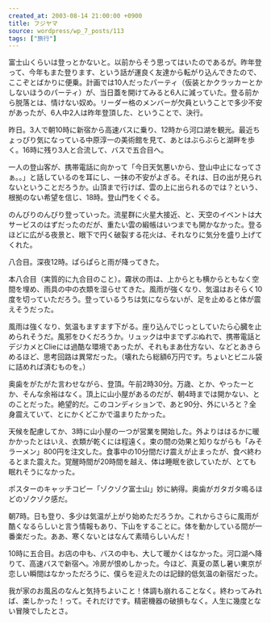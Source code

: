 ```yaml
---
created_at: 2003-08-14 21:00:00 +0900
title: フジヤマ
source: wordpress/wp_7_posts/113
tags: ["旅行"]
---
```


富士山くらいは登っとかないと。以前からそう思ってはいたのであるが。昨年登って、今年もまた登ります、という話が運良く友達から転がり込んできたので、ここぞとばかりに便乗。計画では10人だったパーティ（仮装とかクラッカーとかしないほうのパーティ）が、当日蓋を開けてみると6人に減っていた。登る前から脱落とは、情けない奴め。リーダー格のメンバーが欠員ということで多少不安があったが、6人中2人は昨年登頂した、ということで、決行。

昨日。3人で朝10時に新宿から高速バスに乗り、12時から河口湖を観光。最近ちょっぴり気になっている中原淳一の美術館を見て、あとはぶらぶらと湖畔を歩く。16時に残り3人と合流して、バスで五合目へ。

一人の登山客が、携帯電話に向かって「今日天気悪いから、登山中止になってさぁ。。」と話しているのを耳にし、一抹の不安がよぎる。それは、日の出が見られないということだろうか。山頂まで行けば、雲の上に出られるのでは？という、根拠のない希望を信じ、18時。登山門をくぐる。

のんびりのんびり登っていった。流星群に火星大接近、と、天空のイベントは大サービスのはずだったのだが、重たい雲の緞帳はいつまでも開かなかった。登るほどに広がる夜景と、眼下で円く破裂する花火は、それなりに気分を盛り上げてくれた。

八合目。深夜12時。ぱらぱらと雨が降ってきた。

本八合目（実質的に九合目のこと）。霧状の雨は、上からとも横からともなく空間を埋め、雨具の中の衣類を湿らせてきた。風雨が強くなり、気温はおそらく10度を切っていただろう。登っているうちは気にならないが、足を止めると体が震えそうだった。

風雨は強くなり、気温もますます下がる。座り込んでじっとしていたら心臓を止められそうだ。風邪をひくだろうか。リュックは中までずぶぬれで、携帯電話とデジカメとClieには過酷な環境であったが、それもまあ仕方ない、などとあきらめるほど、思考回路は異常だった。（壊れたら総額6万円です。ちょいとビニル袋に詰めれば済むものを。）

奥歯をがたがた言わせながら、登頂。午前2時30分。万歳、とか、やったーとか、そんな余裕はなく。頂上に山小屋があるのだが、朝4時までは開かない、とのことだった。絶望的だ。このコンディションで、あと90分、外にいろと？全身震えていて、とにかくどこかで温まりたかった。

天候を配慮してか、3時に山小屋の一つが営業を開始した。外よりははるかに暖かかったとはいえ、衣類が乾くには程遠く。束の間の効果と知りながらも「みそラーメン」800円を注文した。食事中の10分間だけ震えが止まったが、食べ終わるとまた震えた。覚醒時間が20時間を越え、体は睡眠を欲していたが、とても眠れそうになかった。

ポスターのキャッチコピー「ゾクゾク富士山」妙に納得。奥歯がガタガタ鳴るほどのゾクゾク感だ。

朝7時。日も登り、多少は気温が上がり始めただろうか。これからさらに風雨が酷くなるらしいと言う情報もあり、下山をすることに。体を動かしている間が一番楽だった。ああ、寒くないとはなんて素晴らしいんだ！

10時に五合目。お店の中も、バスの中も、大して暖かくはなかった。河口湖へ降りて、高速バスで新宿へ。冷房が恨めしかった。今ほど、真夏の蒸し暑い東京が恋しい瞬間はなかっただろうに、僕らを迎えたのは記録的低気温の新宿だった。

我が家のお風呂のなんと気持ちよいこと！体調も崩れることなく。終わってみれば、楽しかった！って。それだけです。精密機器の破損もなく。人生に幾度とない冒険でしたとさ。
